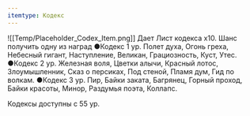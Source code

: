 ```yaml
---
itemtype: Кодекс
---
```

![[Temp/Placeholder_Codex_Item.png]]
Дает Лист кодекса х10.
Шанс получить одну из наград
●Кодекс 1 ур. Полет духа, Огонь греха, Небесный гигант, Наступление, Великан, Грациозность, Куст, Утес.
●Кодекс 2 ур. Железная воля, Цветки алычи, Красный лотос, Злоумышленник, Сказ о персиках, Под стеной, Пламя дум, Гид по волкам.
●Кодекс 3 ур. Пир, Байки заката, Багрянец, Горный проход, Байки красоты, Минор, Раздумья поэта, Коллапс.

Кодексы доступны с 55 ур.
